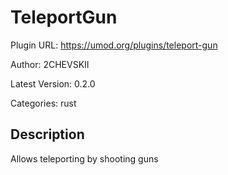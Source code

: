 # TeleportGun

Plugin URL: https://umod.org/plugins/teleport-gun

Author: 2CHEVSKII

Latest Version: 0.2.0

Categories: rust

## Description

Allows teleporting by shooting guns
